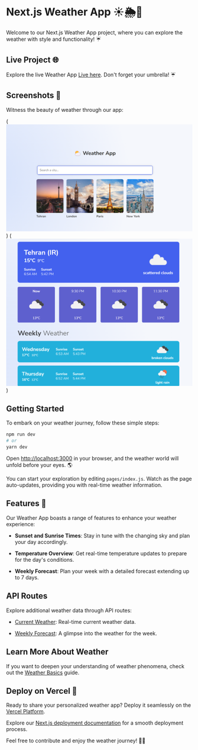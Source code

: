 # Next.js Weather App ☀️🌦️🌈

Welcome to our Next.js Weather App project, where you can explore the weather with style and functionality! ☔


## Live Project 🌐

Explore the live Weather App [Live here](https://nextjs-weather-app-rahil1202.vercel.app/). Don't forget your umbrella! ☔

## Screenshots 📸

Witness the beauty of weather through our app:

(![alt text](image.png))
(![alt text](image-1.png))


## Getting Started

To embark on your weather journey, follow these simple steps:

```bash
npm run dev
# or
yarn dev
```

Open [http://localhost:3000](http://localhost:3000) in your browser, and the weather world will unfold before your eyes. 🌎

You can start your exploration by editing `pages/index.js`. Watch as the page auto-updates, providing you with real-time weather information.

## Features 🌟

Our Weather App boasts a range of features to enhance your weather experience:

- **Sunset and Sunrise Times**: Stay in tune with the changing sky and plan your day accordingly.
  
- **Temperature Overview**: Get real-time temperature updates to prepare for the day's conditions.

- **Weekly Forecast**: Plan your week with a detailed forecast extending up to 7 days.

## API Routes

Explore additional weather data through API routes:

- [Current Weather](http://localhost:3000/api/current-weather): Real-time current weather data.
  
- [Weekly Forecast](http://localhost:3000/api/weekly-forecast): A glimpse into the weather for the week.

## Learn More About Weather

If you want to deepen your understanding of weather phenomena, check out the [Weather Basics](https://weather.com/science/weather-basics) guide.

## Deploy on Vercel 🚀

Ready to share your personalized weather app? Deploy it seamlessly on the [Vercel Platform](https://vercel.com/new?utm_medium=default-template&filter=next.js&utm_source=create-next-app&utm_campaign=create-next-app-readme).

Explore our [Next.js deployment documentation](https://nextjs.org/docs/deployment) for a smooth deployment process.

Feel free to contribute and enjoy the weather journey! 🚀🌞
